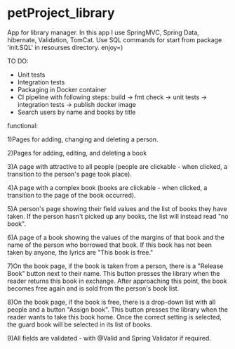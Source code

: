 # petProject_library
App for library manager.
In this app I use SpringMVC, Spring Data, hibernate, Validation, TomCat.
Use SQL commands for start from package 'init.SQL' in resourses directory.
enjoy=)

TO DO:
- Unit tests
- Integration tests
- Packaging in Docker container
- CI pipeline with following steps: build -> fmt check -> unit tests -> integration tests -> publish docker image
- Search users by name and books by title

functional:

1)Pages for adding, changing and deleting a person.

2)Pages for adding, editing, and deleting a book

3)A page with attractive to all people (people are clickable - when clicked, a transition to the person's page took place).

4)A page with a complex book (books are clickable - when clicked, a transition to the page of the book occurred).

5)A person's page showing their field values ​​and the list of books they have taken. If the person hasn't picked up any books, the list will instead read "no book".

6)A page of a book showing the values ​​of the margins of that book and the name of the person who borrowed that book. If this book has not been taken by anyone, the lyrics are "This book is free."

7)On the book page, if the book is taken from a person, there is a "Release Book" button next to their name. This button presses the library when the reader returns this book in exchange. After approaching this point, the book becomes free again and is sold from the person's book list.

8)On the book page, if the book is free, there is a drop-down list with all people and a button "Assign book". This button presses the library when the reader wants to take this book home. Once the correct setting is selected, the guard book will be selected in its list of books.

9)All fields are validated - with @Valid and Spring Validator if required.
